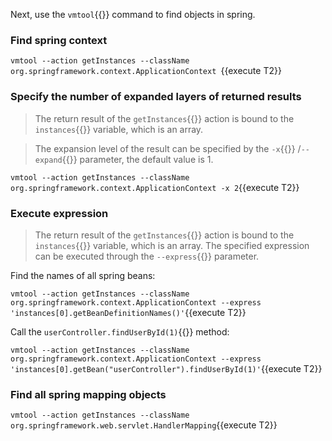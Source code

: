 Next, use the `vmtool`{{}} command to find objects in spring.

### Find spring context

`vmtool --action getInstances --className org.springframework.context.ApplicationContext `{{execute T2}}

### Specify the number of expanded layers of returned results

> The return result of the `getInstances`{{}} action is bound to the `instances`{{}} variable, which is an array.

> The expansion level of the result can be specified by the `-x`{{}} /`--expand`{{}} parameter, the default value is 1.

`vmtool --action getInstances --className org.springframework.context.ApplicationContext -x 2`{{execute T2}}

### Execute expression

> The return result of the `getInstances`{{}} action is bound to the `instances`{{}} variable, which is an array. The specified expression can be executed through the `--express`{{}} parameter.

Find the names of all spring beans:

`vmtool --action getInstances --className org.springframework.context.ApplicationContext --express 'instances[0].getBeanDefinitionNames()'`{{execute T2}}

Call the `userController.findUserById(1)`{{}} method:

`vmtool --action getInstances --className org.springframework.context.ApplicationContext --express 'instances[0].getBean("userController").findUserById(1)'`{{execute T2}}

### Find all spring mapping objects

`vmtool --action getInstances --className org.springframework.web.servlet.HandlerMapping`{{execute T2}}
